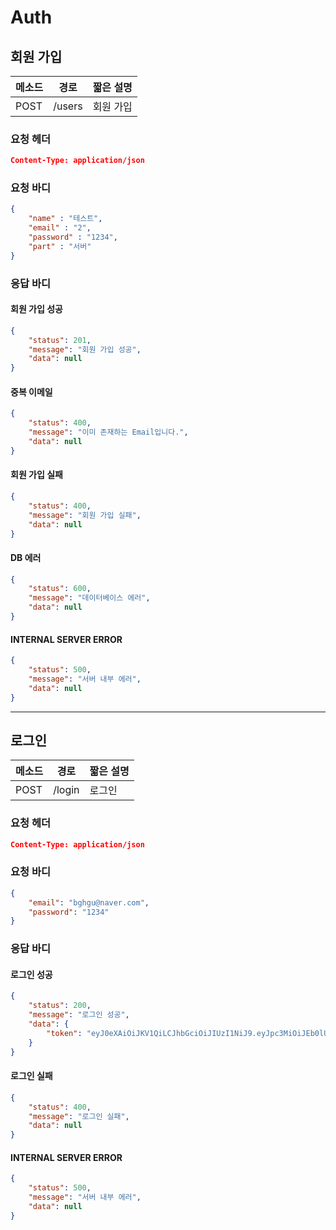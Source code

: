 # Auth

## 회원 가입

| 메소드 | 경로   | 짧은 설명 |
| ------ | ------ | --------- |
| POST   | /users | 회원 가입 |

### 요청 헤더

```json
Content-Type: application/json
```

### 요청 바디

```json
{
	"name" : "테스트",
	"email" : "2",
	"password" : "1234",
	"part" : "서버"
}
```

### 응답 바디

#### 회원 가입 성공

```json
{
    "status": 201,
    "message": "회원 가입 성공",
    "data": null
}
```
#### 중복 이메일

```JSon
{
    "status": 400,
    "message": "이미 존재하는 Email입니다.",
    "data": null
}
```

#### 회원 가입 실패

```json
{
    "status": 400,
    "message": "회원 가입 실패",
    "data": null
}
```
#### DB 에러

```json
{
    "status": 600,
    "message": "데이터베이스 에러",
    "data": null
}
```
#### INTERNAL SERVER ERROR

```json
{
    "status": 500,
    "message": "서버 내부 에러",
    "data": null
}
```
------
## 로그인

| 메소드 | 경로   | 짧은 설명 |
| ------ | ------ | --------- |
| POST   | /login | 로그인    |

### 요청 헤더

```json
Content-Type: application/json
```

### 요청 바디

```json
{
    "email": "bghgu@naver.com",
    "password": "1234"
}
```

### 응답 바디

#### 로그인 성공

```json
{
    "status": 200,
    "message": "로그인 성공",
    "data": {
        "token": "eyJ0eXAiOiJKV1QiLCJhbGciOiJIUzI1NiJ9.eyJpc3MiOiJEb0lUU09QVCIsInVzZXJfaWR4IjoxfQ.5lCvAqnzYP4-2pFx1KTgLVOxYzBQ6ygZvkx5jKCFM08"
    }
}
```
#### 로그인 실패

```json
{
    "status": 400,
    "message": "로그인 실패",
    "data": null
}
```
#### INTERNAL SERVER ERROR

```json
{
    "status": 500,
    "message": "서버 내부 에러",
    "data": null
}
```
